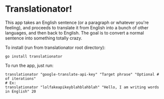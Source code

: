 # Translationator!

This app takes an English sentence (or a paragraph or whatever you're feeling), and proceeds to translate it from 
English into a bunch of other languages, and then back to English.  The goal is to convert a normal sentence into 
something totally crazy.  

To install (run from translationator root directory):

```shell
go install translationator
```

To run the app, just run:
```shell
translationator "google-translate-api-key" "Target phrase" "Optional # of iterations"
# Ex:
translationator "lolfakeapikeyblahblahblah" "Hello, I am writing words in English" 20
```
